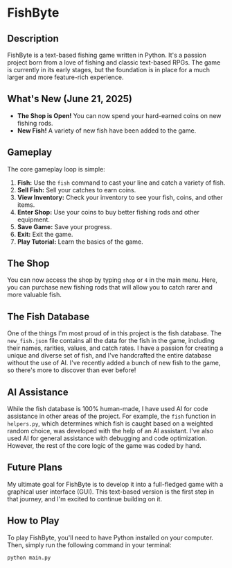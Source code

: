 # FishByte

## Description

FishByte is a text-based fishing game written in Python. It's a passion project born from a love of fishing and classic text-based RPGs. The game is currently in its early stages, but the foundation is in place for a much larger and more feature-rich experience.

## What's New (June 21, 2025)

*   **The Shop is Open!** You can now spend your hard-earned coins on new fishing rods.
*   **New Fish!** A variety of new fish have been added to the game.

## Gameplay

The core gameplay loop is simple:

1.  **Fish:** Use the `fish` command to cast your line and catch a variety of fish.
2.  **Sell Fish:** Sell your catches to earn coins.
3.  **View Inventory:** Check your inventory to see your fish, coins, and other items.
4.  **Enter Shop:** Use your coins to buy better fishing rods and other equipment.
5.  **Save Game:** Save your progress.
6.  **Exit:** Exit the game.
7.  **Play Tutorial:** Learn the basics of the game.

## The Shop

You can now access the shop by typing `shop` or `4` in the main menu. Here, you can purchase new fishing rods that will allow you to catch rarer and more valuable fish.

## The Fish Database

One of the things I'm most proud of in this project is the fish database. The `new_fish.json` file contains all the data for the fish in the game, including their names, rarities, values, and catch rates. I have a passion for creating a unique and diverse set of fish, and I've handcrafted the entire database without the use of AI. I've recently added a bunch of new fish to the game, so there's more to discover than ever before!

## AI Assistance

While the fish database is 100% human-made, I have used AI for code assistance in other areas of the project. For example, the `fish` function in `helpers.py`, which determines which fish is caught based on a weighted random choice, was developed with the help of an AI assistant. I've also used AI for general assistance with debugging and code optimization. However, the rest of the core logic of the game was coded by hand.

## Future Plans

My ultimate goal for FishByte is to develop it into a full-fledged game with a graphical user interface (GUI). This text-based version is the first step in that journey, and I'm excited to continue building on it.

## How to Play

To play FishByte, you'll need to have Python installed on your computer. Then, simply run the following command in your terminal:

```
python main.py
```
